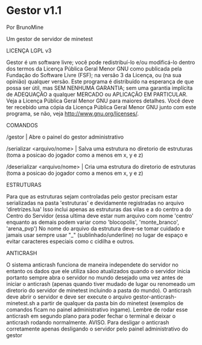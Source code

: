 Gestor v1.1
===========

Por BrunoMine

Um gestor de servidor de minetest

LICENÇA LGPL v3

Gestor é um software livre; você pode redistribuí-lo e/ou 
modificá-lo dentro dos termos da Licença Pública Geral Menor GNU 
como publicada pela Fundação do Software Livre (FSF); na versão 3 
da Licença, ou (na sua opinião) qualquer versão.
Este programa é distribuído na esperança de que possa ser útil, 
mas SEM NENHUMA GARANTIA; sem uma garantia implícita de ADEQUAÇÃO
a qualquer MERCADO ou APLICAÇÃO EM PARTICULAR. Veja a
Licença Pública Geral Menor GNU para maiores detalhes.
Você deve ter recebido uma cópia da Licença Pública 
Geral Menor GNU junto com este programa, 
se não, veja <http://www.gnu.org/licenses/>.

COMANDOS

/gestor | Abre o painel do gestor administrativo

/serializar <arquivo/nome> <largura> <altura> | Salva uma estrutura no diretorio de estruturas 
(toma a posicao do jogador como a menos em x, y e z)

/deserializar <arquivo/nome> <largura> <altura> | Cria uma estrutura do diretorio de estruturas
(toma a posicao do jogador como a menos em x, y e z)

ESTRUTURAS

Para que as estruturas sejam controladas pelo gestor
precisam estar serializadas na pasta 'estruturas' 
e devidamente registradas no arquivo 'diretrizes.lua'
Isso inclui apenas as estruturas das vilas e a do 
centro a do Centro do Servidor (essa ultima deve estar
num arquivo com nome 'centro' enquanto as demais podem
variar como 'blocopolis', 'monte_branco', 'arena_pvp')
No nome do arquivo da estrutura deve-se tomar cuidado e 
jamais usar sempre usar "_" (sublinhado/underline) no
lugar de espaço e evitar caracteres especiais como
c cidilha e outros.

ANTICRASH

O sistema anticrash funciona de maneira independete 
do servidor no entanto os dados que ele utiliza sãoo 
atualizados quando o servidor inicia portanto sempre 
abra o servidor no mundo desejado uma vez antes de 
iniciar o anticrash (apenas quando tiver mudado de 
lugar ou renomeado um diretorio do servidor de 
minetest incluindo a pasta do mundo). O anticrash deve 
abrir o servidor e deve ser execute o arquivo 
gestor-anticrash-minetest.sh a partir de qualquer da 
pasta bin do minetest (exemplos de comandos ficam no 
painel administrativo ingame).
Lembre de rodar esse anticrash em segundo plano para 
poder fechar o terminal e deixar o anticrash rodando 
normalmente.
AVISO. Para desligar o anticrash corretamente apenas
desligando o servidor pelo painel administrativo do 
gestor
